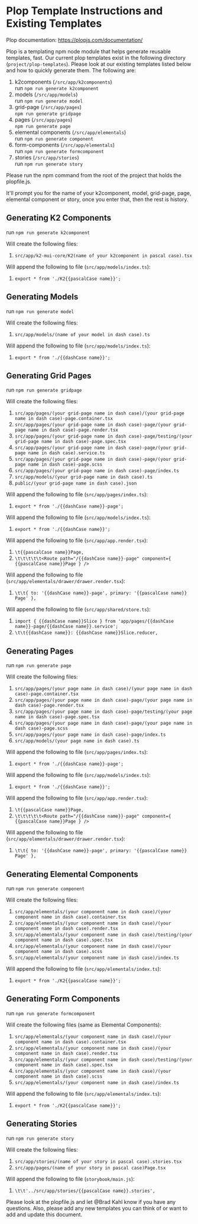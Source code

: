 # Plop Template Instructions and Existing Templates

Plop documentation: https://plopjs.com/documentation/

Plop is a templating npm node module that helps generate reusable templates, fast. Our current plop templates exist in the following directory (`project/plop-templates`). Please look at our existing templates listed below and how to quickly generate them. The following are:

1. k2components (`/src/app/k2components`)
   <br />
   run `npm run generate k2component`
2. models (`/src/app/models`)
   <br />
   run `npm run generate model`
3. grid-page (`/src/app/pages`)
   <br />
   `npm run generate gridpage`
4. pages (`/src/app/pages`)
   <br />
   `npm run generate page`
5. elemental components (`/src/app/elementals`)
   <br />
   run `npm run generate component`
6. form-components (`/src/app/elementals`)
   <br />
   run `npm run generate formcomponent`
7. stories (`/src/app/stories`)
   <br />
   run `npm run generate story`

Please run the npm command from the root of the project that holds the plopfile.js.

It'll prompt you for the name of your k2component, model, grid-page, page, elemental component or story, once you enter that, then the rest is history.

## Generating K2 Components

run `npm run generate k2component`

Will create the following files:

1. `src/app/k2-mui-core/K2(name of your k2component in pascal case).tsx`

Will append the following to file (`src/app/models/index.ts`):

1. `export * from './K2{{pascalCase name}}';`

## Generating Models

run `npm run generate model`

Will create the following files:

1. `src/app/models/(name of your model in dash case).ts`

Will append the following to file (`src/app/models/index.ts`):

1. `export * from './{{dashCase name}}';`

## Generating Grid Pages

run `npm run generate gridpage`

Will create the following files:

1. `src/app/pages/(your grid-page name in dash case)/(your grid-page name in dash case)-page.container.tsx`
2. `src/app/pages/(your grid-page name in dash case)-page/(your grid-page name in dash case)-page.render.tsx`
3. `src/app/pages/(your grid-page name in dash case)-page/testing/(your grid-page name in dash case)-page.spec.tsx`
4. `src/app/pages/(your grid-page name in dash case)-page/(your grid-page name in dash case).service.ts`
5. `src/app/pages/(your grid-page name in dash case)-page/(your grid-page name in dash case)-page.scss`
6. `src/app/pages/(your grid-page name in dash case)-page/index.ts`
7. `src/app/models/(your grid-page name in dash case).ts`
8. `public/(your grid-page name in dash case).json`

Will append the following to file (`src/app/pages/index.ts`):

1. `export * from './{{dashCase name}}-page';`

Will append the following to file (`src/app/models/index.ts`):

1. `export * from './{{dashCase name}}';`

Will append the following to file (`src/app/app.render.tsx`):

1. `\t{{pascalCase name}}Page,`
2. `\t\t\t\t\t<Route path="/{{dashCase name}}-page" component={ {{pascalCase name}}Page } />`

Will append the following to file (`src/app/elementals/drawer/drawer.render.tsx`):

1. `\t\t{ to: '{{dashCase name}}-page', primary: '{{pascalCase name}} Page' },`

Will append the following to file (`src/app/shared/store.ts`):

1. `import { {{dashCase name}}Slice } from 'app/pages/{{dashCase name}}-page/{{dashCase name}}.service';`
2. `\t\t{{dashCase name}}: {{dashCase name}}Slice.reducer,`

## Generating Pages

run `npm run generate page`

Will create the following files:

1. `src/app/pages/(your page name in dash case)/(your page name in dash case)-page.container.tsx`
2. `src/app/pages/(your page name in dash case)-page/(your page name in dash case)-page.render.tsx`
3. `src/app/pages/(your page name in dash case)-page/testing/(your page name in dash case)-page.spec.tsx`
4. `src/app/pages/(your page name in dash case)-page/(your page name in dash case)-page.scss`
5. `src/app/pages/(your page name in dash case)-page/index.ts`
6. `src/app/models/(your page name in dash case).ts`

Will append the following to file (`src/app/pages/index.ts`):

1. `export * from './{{dashCase name}}-page';`

Will append the following to file (`src/app/models/index.ts`):

1. `export * from './{{dashCase name}}';`

Will append the following to file (`src/app/app.render.tsx`):

1. `\t{{pascalCase name}}Page,`
2. `\t\t\t\t\t<Route path="/{{dashCase name}}-page" component={ {{pascalCase name}}Page } />`

Will append the following to file (`src/app/elementals/drawer/drawer.render.tsx`):

1. `\t\t{ to: '{{dashCase name}}-page', primary: '{{pascalCase name}} Page' },`

## Generating Elemental Components

run `npm run generate component`

Will create the following files:

1. `src/app/elementals/(your component name in dash case)/(your component name in dash case).container.tsx`
2. `src/app/elementals/(your component name in dash case)/(your component name in dash case).render.tsx`
3. `src/app/elementals/(your component name in dash case)/testing/(your component name in dash case).spec.tsx`
4. `src/app/elementals/(your component name in dash case)/(your component name in dash case).scss`
5. `src/app/elementals/(your component name in dash case)/index.ts`

Will append the following to file (`src/app/elementals/index.ts`):

1. `export * from './K2{{pascalCase name}}';`

## Generating Form Components

run `npm run generate formcomponent`

Will create the following files (same as Elemental Components):

1. `src/app/elementals/(your component name in dash case)/(your component name in dash case).container.tsx`
2. `src/app/elementals/(your component name in dash case)/(your component name in dash case).render.tsx`
3. `src/app/elementals/(your component name in dash case)/testing/(your component name in dash case).spec.tsx`
4. `src/app/elementals/(your component name in dash case)/(your component name in dash case).scss`
5. `src/app/elementals/(your component name in dash case)/index.ts`

Will append the following to file (`src/app/elementals/index.ts`):

1. `export * from './K2{{pascalCase name}}';`

## Generating Stories

run `npm run generate story`

Will create the following files:

1. `src/app/stories/(name of your story in pascal case).stories.tsx`
2. `src/app/pages/(name of your story in pascal case)Page.tsx`

Will append the following to file (`storybook/main.js`):

1. `\t\t'../src/app/stories/{{pascalCase name}}.stories',`

Please look at the plopfile.js and let @Brad Kahl know if you have any questions. Also, please add any new templates you can think of or want to add and update this document.
